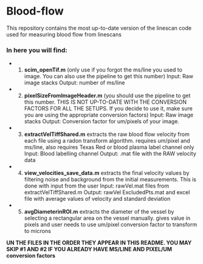 # Blood-flow
This repository contains the most up-to-date version of the linescan code used for measuring blood flow from linescans

### In here you will find:

- 1. **scim_openTif.m** (only use if you forgot the ms/line you used to image. You can also use the pipeline to get this number)
	Input: Raw image stacks
	Output: number of ms/line

- 2. **pixelSizeFromImageHeader.m** (you should use the pipeline to get this number. THIS IS NOT UP-TO-DATE WITH THE CONVERSION FACTORS FOR ALL THE SETUPS. If you decide to use it, make sure you are using the appropriate conversion factors)
	Input: Raw image stacks
	Output: Conversion factor for um/pixels of your image.

- 3. **extractVelTiffShared.m** extracts the raw blood flow velocity from each file using a radon transform algorithm. requires um/pixel and ms/line, also requires Texas Red or blood plasma label channel only
	Input: Blood labelling channel
	Output: .mat file with the RAW velocity data

- 4. **view_velocities_save_data.m** extracts the final velocity values by filtering noise and background from the initial measurements. This is done with input from the user
	Input: rawVel.mat files from extractVelTiffShared.m 
	Output: rawVel ExcludedPts.mat and excel file with average values of velocity and 	standard deviation 

- 5. **avgDiameterinROI.m** extracts the diameter of the vessel by selecting a rectangular area on the vessel manually. gives value in pixels and user needs to use um/pixel conversion factor to transform to microns

**UN THE FILES IN THE ORDER THEY APPEAR IN THIS README. YOU MAY SKIP #1 AND #2 IF YOU ALREADY HAVE MS/LINE AND PIXEL/UM conversion factors**
